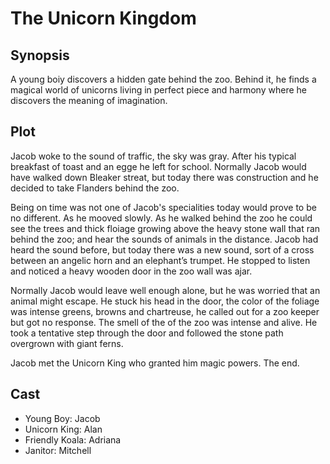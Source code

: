 # The Unicorn Kingdom

## Synopsis

A young boiy discovers a hidden gate behind the zoo.
Behind it, he finds a magical world of unicorns living in perfect piece and harmony where he discovers the meaning of imagination.

## Plot

Jacob woke to the sound of traffic, the sky was gray.
After his typical breakfast of toast and an egge he left for school.
Normally Jacob would have walked down Bleaker streat, but today there was construction and he decided to take Flanders behind the zoo.

Being on time was not one of Jacob's specialities today would prove to be no different.
As he mooved slowly.
As he walked behind the zoo he could see the trees and thick floiage growing above the heavy stone wall that ran behind the zoo; and hear the sounds of animals in the distance.
Jacob had heard the sound before, but today there was a new sound, sort of a cross between an angelic horn and an elephant’s trumpet.
He stopped to listen and noticed a heavy wooden door in the zoo wall was ajar.

Normally Jacob would leave well enough alone, but he was worried that an animal might escape.
He stuck his head in the door, the color of the foliage was intense greens, browns and chartreuse, he called out for a zoo keeper but got no response.
The smell of the of the zoo was intense and alive.
He took a tentative step through the door and followed the stone path overgrown with giant ferns.

Jacob met the Unicorn King who granted him magic powers.
The end.

## Cast

* Young Boy: Jacob
* Unicorn King: Alan
* Friendly Koala: Adriana
* Janitor: Mitchell
